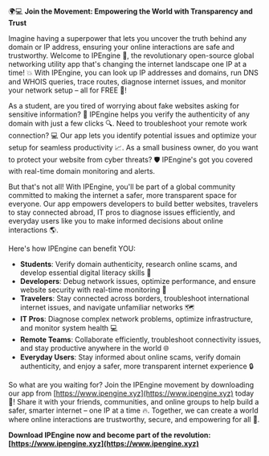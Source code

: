 🌍💻 **Join the Movement: Empowering the World with Transparency and Trust**

Imagine having a superpower that lets you uncover the truth behind any domain or IP address, ensuring your online interactions are safe and trustworthy. Welcome to IPEngine 🚀, the revolutionary open-source global networking utility app that's changing the internet landscape one IP at a time! 💥 With IPEngine, you can look up IP addresses and domains, run DNS and WHOIS queries, trace routes, diagnose internet issues, and monitor your network setup – all for FREE 🤑!

As a student, are you tired of worrying about fake websites asking for sensitive information? 😬 IPEngine helps you verify the authenticity of any domain with just a few clicks 🔍. Need to troubleshoot your remote work connection? 💻 Our app lets you identify potential issues and optimize your setup for seamless productivity 📈. As a small business owner, do you want to protect your website from cyber threats? 🛡️ IPEngine's got you covered with real-time domain monitoring and alerts.

But that's not all! With IPEngine, you'll be part of a global community committed to making the internet a safer, more transparent space for everyone. Our app empowers developers to build better websites, travelers to stay connected abroad, IT pros to diagnose issues efficiently, and everyday users like you to make informed decisions about online interactions 🌎.

Here's how IPEngine can benefit YOU:

* **Students**: Verify domain authenticity, research online scams, and develop essential digital literacy skills 🔧
* **Developers**: Debug network issues, optimize performance, and ensure website security with real-time monitoring 🔩
* **Travelers**: Stay connected across borders, troubleshoot international internet issues, and navigate unfamiliar networks 🗺️
* **IT Pros**: Diagnose complex network problems, optimize infrastructure, and monitor system health 💻
* **Remote Teams**: Collaborate efficiently, troubleshoot connectivity issues, and stay productive anywhere in the world 🌐
* **Everyday Users**: Stay informed about online scams, verify domain authenticity, and enjoy a safer, more transparent internet experience 🔒

So what are you waiting for? Join the IPEngine movement by downloading our app from [https://www.ipengine.xyz](https://www.ipengine.xyz) today 📲! Share it with your friends, communities, and online groups to help build a safer, smarter internet – one IP at a time 🔥. Together, we can create a world where online interactions are trustworthy, secure, and empowering for all 🌟.

**Download IPEngine now and become part of the revolution: [https://www.ipengine.xyz](https://www.ipengine.xyz)**